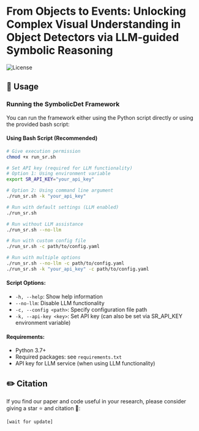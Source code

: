 # From Objects to Events: Unlocking Complex Visual Understanding in Object Detectors via LLM-guided Symbolic Reasoning

![License](https://img.shields.io/badge/license-MIT-blue)


## 🚀 Usage

### Running the SymbolicDet Framework

You can run the framework either using the Python script directly or using the provided bash script:

#### Using Bash Script (Recommended)

```bash
# Give execution permission
chmod +x run_sr.sh

# Set API key (required for LLM functionality)
# Option 1: Using environment variable
export SR_API_KEY="your_api_key"

# Option 2: Using command line argument
./run_sr.sh -k "your_api_key"

# Run with default settings (LLM enabled)
./run_sr.sh

# Run without LLM assistance
./run_sr.sh --no-llm

# Run with custom config file
./run_sr.sh -c path/to/config.yaml

# Run with multiple options
./run_sr.sh --no-llm -c path/to/config.yaml
./run_sr.sh -k "your_api_key" -c path/to/config.yaml
```

#### Script Options:
- `-h, --help`: Show help information
- `--no-llm`: Disable LLM functionality
- `-c, --config <path>`: Specify configuration file path
- `-k, --api-key <key>`: Set API key (can also be set via SR_API_KEY environment variable)

#### Requirements:

- Python 3.7+
- Required packages: see `requirements.txt`
- API key for LLM service (when using LLM functionality)

## ✏️ Citation

If you find our paper and code useful in your research, please consider giving a star ⭐ and citation 📝:

```
[wait for update]
```
